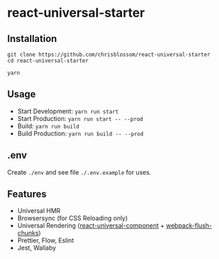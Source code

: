 # react-universal-starter

## Installation
```
git clone https://github.com/chrisblossom/react-universal-starter
cd react-universal-starter

yarn
```

## Usage

- Start Development: ``yarn run start``
- Start Production: ``yarn run start -- --prod``
- Build: ``yarn run build``
- Build Production: ``yarn run build -- --prod``

## .env
Create ``./env`` and see file ``./.env.example`` for uses.

## Features

- Universal HMR
- Browsersync (for CSS Reloading only)
- Universal Rendering ([react-universal-component](https://github.com/faceyspacey/react-universal-component) + [webpack-flush-chunks](https://github.com/faceyspacey/webpack-flush-chunks))
- Prettier, Flow, Eslint
- Jest, Wallaby
